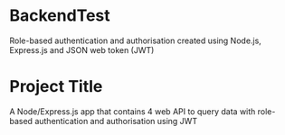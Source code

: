 # BackendTest
Role-based authentication and authorisation created using Node.js, Express.js and JSON web token (JWT)

# Project Title

A Node/Express.js app that contains 4 web API to query data with role-based authentication and authorisation using JWT 
